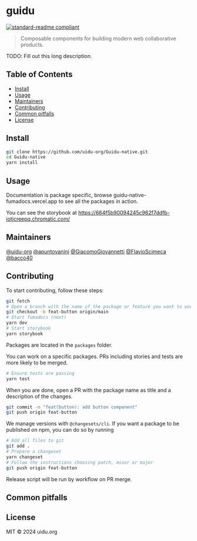 # guidu

[![standard-readme compliant](https://img.shields.io/badge/standard--readme-OK-green.svg?style=flat)](https://github.com/RichardLitt/standard-readme)

> Composable components for building modern web collaborative products.

TODO: Fill out this long description.

## Table of Contents

- [Install](#install)
- [Usage](#usage)
- [Maintainers](#maintainers)
- [Contributing](#contributing)
- [Common pitfalls](#common-pitfalls)
- [License](#license)

## Install

```bash
git clone https://github.com/uidu-org/Guidu-native.git
cd Guidu-native
yarn install
```

## Usage

Documentation is package specific, browse guidu-native-fumadocs.vercel.app to see all the packages in action.

You can see the storybook at https://664f5b90094245c962f7ddfb-iotjcreepq.chromatic.com/


## Maintainers

[@uidu-org](https://github.com/uidu-org)
[@apuntovanini](https://github.com/apuntovanini)
[@GiacomoGiovannetti](https://github.com/GiovannettiGiacomo)
[@FlavioScimeca](https://github.com/FlavioScimeca)
[@bacco40](https://github.com/bacco40)

## Contributing

To start contributing, follow these steps:

```bash
git fetch
# Open a branch with the name of the package or feature you want to work on (eg: `feat-button`)
git checkout -b feat-button origin/main
# Start fumadocs (next)
yarn dev
# Start storybook
yarn storybook
```

Packages are located in the `packages` folder.

You can work on a specific packages. PRs including stories and tests are more likely to be merged.

```bash
# Ensure tests are passing
yarn test
```

When you are done, open a PR with the package name as title and a description of the changes.

```bash
git commit -m "feat(button): add button component"
git push origin feat-button
```

We manage versions with `@changesets/cli`. If you want a package to be published on npm, you can do so by running

```bash
# Add all files to git
git add .
# Prepare a changeset
yarn changeset
# Follow the instructions choosing patch, minor or major
git push origin feat-button
```

Release script will be run by workflow on PR merge.

## Common pitfalls

## License

MIT © 2024 uidu.org
